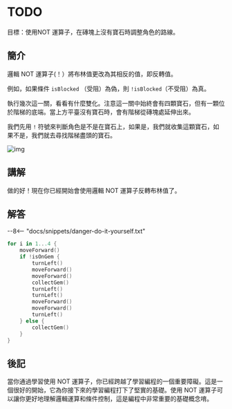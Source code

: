 # TODO

目標：使用NOT 運算子，在磚塊上沒有寶石時調整角色的路線。

## 簡介

邏輯 NOT 運算子(！）將布林值更改為其相反的值，即反轉值。

例如，如果條件 `isBlocked` （受阻）為偽，則 `!isBlocked`（不受阻）為真。

執行幾次這一關，看看有什麼雙化。注意這一關中始終會有四顆寶石，但有一顆位於階梯的底端。當上方平臺沒有寶石時，會有階梯從磚塊處延伸出來。

我們先用 `!` 符號來判斷角色是不是在寶石上，如果是，我們就收集這顆寶石，如果不是，我們就去尋找階梯盡頭的寶石。

![img](https://imagedelivery.net/cdkaXPuFls5qlrh3GM4hfA/4d757c53-d4a7-4fb3-3a86-9ae1f21d4500/public)

## 講解

做的好！現在你已經開始會使用邏輯 NOT 運算子反轉布林值了。

## 解答

--8<-- "docs/snippets/danger-do-it-yourself.txt"

```swift linenums="1"
for i in 1...4 {
    moveForward()
    if !isOnGem {
        turnLeft()
        moveForward()
        moveForward()
        collectGem()
        turnLeft()
        turnLeft()
        moveForward()
        moveForward()
        turnLeft()
    } else {
        collectGem()
    }
}
```

## 後記

當你通過學習使用 NOT 運算子，你已經跨越了學習編程的一個重要障礙。這是一個很好的開始，它為你接下來的學習編程打下了堅實的基礎。使用 NOT 運算子可以讓你更好地理解邏輯運算和條件控制，這是編程中非常重要的基礎概念唷。
